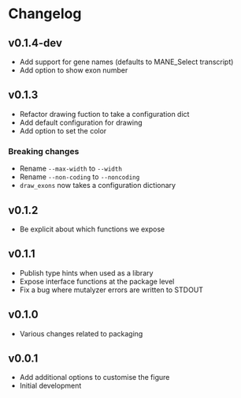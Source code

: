 # Changelog

<!---
Newest changes should be on top.

This document is user facing. Please word the changes in such a way
that users understand how the changes affect the new version.
--->

## v0.1.4-dev
+ Add support for gene names (defaults to MANE_Select transcript)
+ Add option to show exon number

## v0.1.3
+ Refactor drawing fuction to take a configuration dict
+ Add default configuration for drawing
+ Add option to set the color

### Breaking changes
+ Rename `--max-width` to `--width`
+ Rename `--non-coding` to `--noncoding`
+ `draw_exons` now takes a configuration dictionary

## v0.1.2
+ Be explicit about which functions we expose

## v0.1.1
+ Publish type hints when used as a library
+ Expose interface functions at the package level
+ Fix a bug where mutalyzer errors are written to STDOUT

## v0.1.0
+ Various changes related to packaging

## v0.0.1
+ Add additional options to customise the figure
+ Initial development
